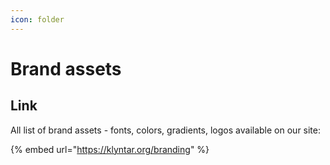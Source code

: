 ```yaml
---
icon: folder
---
```


# Brand assets

## Link

All list of brand assets - fonts, colors, gradients, logos available on our site:

{% embed url="https://klyntar.org/branding" %}
